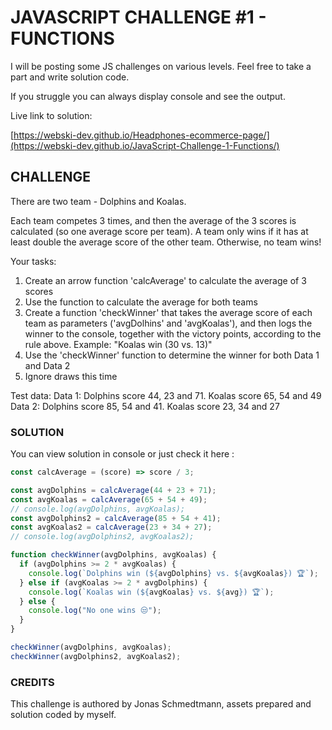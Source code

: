 # JAVASCRIPT CHALLENGE #1 - FUNCTIONS

I will be posting some JS challenges on various levels. Feel free to take a part and write solution code. 

If you struggle you can always display console and see the output.

Live link to solution:

[https://webski-dev.github.io/Headphones-ecommerce-page/](https://webski-dev.github.io/JavaScript-Challenge-1-Functions/)


## CHALLENGE

There are two team - Dolphins and Koalas.

Each team competes 3 times, and then the average of the 3 scores is calculated (so one average score per team).
A team only wins if it has at least double the average score of the other team. Otherwise, no team wins!

Your tasks:
1. Create an arrow function 'calcAverage' to calculate the average of 3 scores
2. Use the function to calculate the average for both teams
3. Create a function 'checkWinner' that takes the average score of each team as parameters ('avgDolhins' and 'avgKoalas'), and then logs the winner to the console, together with the victory points, according to the rule above. Example: "Koalas win (30 vs. 13)"
4. Use the 'checkWinner' function to determine the winner for both Data 1 and Data 2
5. Ignore draws this time

Test data:
Data 1: Dolphins score 44, 23 and 71. Koalas score 65, 54 and 49
Data 2: Dolphins score 85, 54 and 41. Koalas score 23, 34 and 27



### SOLUTION

You can view solution in console or just check it here :

```javascript
const calcAverage = (score) => score / 3;

const avgDolphins = calcAverage(44 + 23 + 71);
const avgKoalas = calcAverage(65 + 54 + 49);
// console.log(avgDolphins, avgKoalas);
const avgDolphins2 = calcAverage(85 + 54 + 41);
const avgKoalas2 = calcAverage(23 + 34 + 27);
// console.log(avgDolphins2, avgKoalas2);

function checkWinner(avgDolphins, avgKoalas) {
  if (avgDolphins >= 2 * avgKoalas) {
    console.log(`Dolphins win (${avgDolphins} vs. ${avgKoalas}) 🏆`);
  } else if (avgKoalas >= 2 * avgDolphins) {
    console.log(`Koalas win (${avgKoalas} vs. ${avg}) 🏆`);
  } else {
    console.log("No one wins 😒");
  }
}

checkWinner(avgDolphins, avgKoalas);
checkWinner(avgDolphins2, avgKoalas2);
```

### CREDITS

 This challenge is authored by Jonas Schmedtmann, assets prepared and solution coded by myself.
